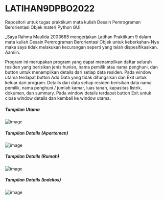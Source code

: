 # LATIHAN9DPBO2022
Repositori untuk tugas praktikum mata kuliah Desain Pemrograman Berorientasi Objek materi Python GUI

_Saya Rahma Maulida 2003688 mengerjakan Latihan Praktikum 9 dalam mata kuliah Desain Pemrograman Berorientasi Objek untuk keberkahan-Nya maka saya tidak melakukan kecurangan seperti yang telah dispesifikasikan. Aamiin.

Program ini merupakan program yang dapat menampilkan daftar seluruh residen yang berisikan jenis hunian, nama pemilik atau nama penghuni, dan button untuk menampilkan details dari setiap data residen. Pada window utama terdapat button Add Data yang tidak difungsikan dan Exit untuk keluar dari program. Details dari data setiap residen berisikan data nama pemilik, nama penghuni / jumlah kamar, luas tanah, kapasitas listrik, dokumen, dan summary. Pada window details terdapat button Exit untuk close window details dan kembali ke window utama.

##### Tampilan Utama

![image](https://user-images.githubusercontent.com/91965618/163644254-f93051b3-6b47-4ce7-b917-85743a76ff79.png)


##### Tampilan Details (Apartemen)

![image](https://user-images.githubusercontent.com/91965618/163644765-4276353d-252c-4fb4-a71f-140ff2541b52.png)


##### Tampilan Details (Rumah)

![image](https://user-images.githubusercontent.com/91965618/163645503-266257bd-eaf0-471d-b208-8137eb2784b2.png)


##### Tampilan Details (Indekos)

![image](https://user-images.githubusercontent.com/91965618/163645977-9d215e67-0251-4997-a9ad-33de7e381d64.png)
